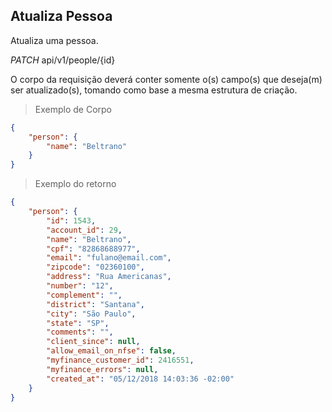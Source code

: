 ## Atualiza Pessoa

Atualiza uma pessoa.

<div class="api-endpoint">
  <div class="endpoint-data">
    <i class="label label-get">PATCH</i>
     api/v1/people/{id}
  </div>
</div>

O corpo da requisição deverá conter somente o(s) campo(s) que deseja(m) ser atualizado(s), tomando como base a mesma estrutura de criação.

> Exemplo de Corpo

```json
{
    "person": {
        "name": "Beltrano"
    }
}
```

> Exemplo do retorno

```json
{
    "person": {
        "id": 1543,
        "account_id": 29,
        "name": "Beltrano",
        "cpf": "82868688977",
        "email": "fulano@email.com",
        "zipcode": "02360100",
        "address": "Rua Americanas",
        "number": "12",
        "complement": "",
        "district": "Santana",
        "city": "São Paulo",
        "state": "SP",
        "comments": "",
        "client_since": null,
        "allow_email_on_nfse": false,
        "myfinance_customer_id": 2416551,
        "myfinance_errors": null,
        "created_at": "05/12/2018 14:03:36 -02:00"
    }
}
```
